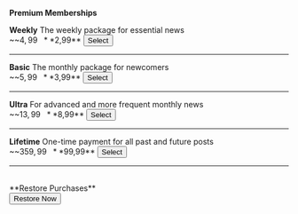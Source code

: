 **Premium Memberships**

**Weekly**
The weekly package for essential news <br>
~~$4,99~~ **$2,99**
<button name="button" class="weekly-package">Select</button>

<hr>

**Basic**
The monthly package for newcomers <br>
~~$5,99~~ **$3,99**
<button name="button" class="basic-package">Select</button>

<hr>

**Ultra**
For advanced and more frequent monthly news<br>
~~$13,99~~ **$8,99**
<button name="button" class="ultra-package">Select</button>

<hr>

**Lifetime**
One-time payment for all past and future posts<br>
~~$359,99~~ **$99,99**
<button name="button" class="lifetime-package">Select</button>

<hr>
<br>
**Restore Purchases**<br>
<button name="button" class="restore-purchase">Restore Now</button>
